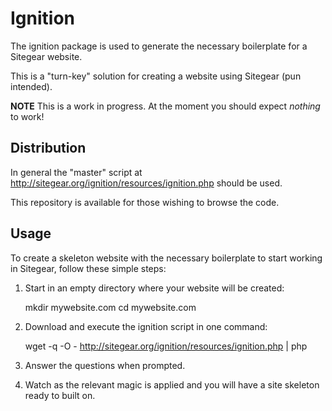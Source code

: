# Ignition

The ignition package is used to generate the necessary boilerplate for a Sitegear website.

This is a "turn-key" solution for creating a website using Sitegear (pun intended).

**NOTE** This is a work in progress.  At the moment you should expect _nothing_ to work!

## Distribution

In general the "master" script at http://sitegear.org/ignition/resources/ignition.php should be used.

This repository is available for those wishing to browse the code.

## Usage

To create a skeleton website with the necessary boilerplate to start working in Sitegear, follow these simple steps:

 1. Start in an empty directory where your website will be created:

    mkdir mywebsite.com
    cd mywebsite.com

 2. Download and execute the ignition script in one command:

    wget -q -O - http://sitegear.org/ignition/resources/ignition.php | php

 3. Answer the questions when prompted.

 4. Watch as the relevant magic is applied and you will have a site skeleton ready to built on.
